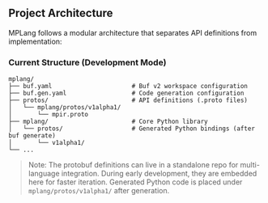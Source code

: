 ## Project Architecture

MPLang follows a modular architecture that separates API definitions from implementation:

### Current Structure (Development Mode)

```
mplang/
├── buf.yaml                      # Buf v2 workspace configuration
├── buf.gen.yaml                  # Code generation configuration
├── protos/                       # API definitions (.proto files)
│   └── mplang/protos/v1alpha1/
│       └── mpir.proto
├── mplang/                       # Core Python library
│   └── protos/                   # Generated Python bindings (after buf generate)
│       └── v1alpha1/
└── ...
```

> Note: The protobuf definitions can live in a standalone repo for multi-language integration.
> During early development, they are embedded here for faster iteration.
> Generated Python code is placed under `mplang/protos/v1alpha1/` after generation.
